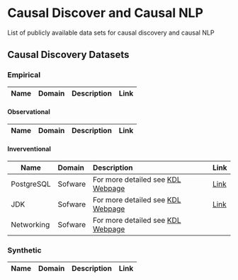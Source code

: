 # Causal Discover and Causal NLP
List of publicly available data sets for causal discovery and causal NLP

## Causal Discovery Datasets
### Empirical
|Name| Domain | Description | Link |
|----|:-------|:------------|:-----|

#### Observational
|Name| Domain | Description | Link |
|----|:-------|:------------|:-----|

#### Inverventional
|Name| Domain | Description | Link |
|----|:-------|:------------|:-----|
|PostgreSQL|Sofware| For more detailed see [KDL Webpage](https://groups.cs.umass.edu/kdl/causal-eval-data/)|[Link](https://drive.google.com/file/d/132ZXzPCQkPF94H83JI9VBxSmlncWnR1M/view?usp=drive_open)|
|JDK|Sofware| For more detailed see [KDL Webpage](https://groups.cs.umass.edu/kdl/causal-eval-data/)|[Link](https://drive.google.com/file/d/1qgGSzx7uB_9GLtqTITTr2jWxyrtNWftp/view?usp=drive_open)|
|Networking|Sofware| For more detailed see [KDL Webpage](https://drive.google.com/file/d/1UDksvZyEUe9LBZ5NXRnkWzQXeW2TS77c/view?usp=drive_open)|

### Synthetic
|Name| Domain | Description | Link |
|----|:-------|:------------|:-----|
